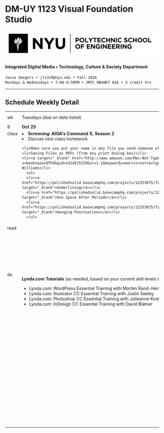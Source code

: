 # DM-UY 1123 Visual Foundation Studio

![NYU](nyu_soe_logo.png)
#### Integrated Digital Media • Technology, Culture & Society Department 

    Jesse Seegers • jts329@nyu.edu • Fall 2016 
    Mondays & Wednesdays • 7:00-8:50PM • 2MTC MAGNET 816 • 3 credit hrs

---

## Schedule Weekly Detail

<table>
<tr>
<td>wk</td>
<td>Tuesdays (due on date listed)</td>
<td>Thursdays (due on date listed)</td>
</tr>
<!-- dates -->
<tr>
  <td valign="top">9</td>
  <td valign="top"><strong>Oct 25</strong></td>
  <td valign="top"><strong>Oct 27</strong></td>
</tr>
<!-- class -->
<tr>
  <td valign="top" width="4%">class</td>
   <td valign="top" width="48%">
   <li><strong>Screening: AIGA's Command X, Season 2</strong> </li>
    <li>Discuss next class homework</li>

    <li>Make sure you put your name in any file you send someone else</li>
    <li>Saving Files as PDFs (from any print dialog box)</li>
    <li><a target="_blank" href="http://www.amazon.com/Mac-Not-Typewriter-2nd/dp/0201782634/ref=sr_1_1?s=books&ie=UTF8&qid=1414525229&sr=1-1&keywords=mac+is+not+a+typewriter">The Mac is Not a Typewriter</a> by Robin Williams</li>
      <ul>
      <li><a href="https://polishedsolid.basecamphq.com/projects/12353075/file/193883199/mac_is_not_a_typewriter_underlining.pdf" target="_blank">Underlining</a></li>
      <li><a href="https://polishedsolid.basecamphq.com/projects/12353075/file/193883198/mac_is_not_a_typewriter_one_space.pdf" target="_blank">One Space After Periods</a></li>
      <li><a href="https://polishedsolid.basecamphq.com/projects/12353075/file/193883197/mac_is_not_a_typewriter_hanging_punctuation.pdf" target="_blank">Hanging Punctuations</a></li>
      </ul>
  </ul></td>
  <td valign="top" width="48%"><strong><a href="https://github.com/IDMNYU/DM1123-VFS-FA14/blob/master/projects/dm1123_vfs_projects_pa.md">PHYSICAL APP 1st Draft</a></strong> <a href="../projects/dm1123_vfs_groups.md">(Groups A &amp; B)</a>
  <ul>
  <li><a href="" target="_blank">RGB vs. CMYK</a></li>
 
    <li>Discuss next class homework</li>
  <li><a href="../projects/dm1123_vfs_tickets_to_leave.md">Ticket to leave</a></li></td>
 </ul>
</tr>

<!-- read -->
<tr>
  <td valign="top">read</td>
  <td valign="top"></td>
  <td valign="top">
  <strong>Graphic Design: The New Basics</strong>
  <ul>
  <li>Rules and Randomness</li>
  </ul>
  <strong> The Crystal Goblet by Beatrice Ward </strong>
</td>
</tr>

<!-- do -->
<tr>
  <td valign="top">do</td>
  <td valign="top">
  

  <strong>Lynda.com Tutorials</strong> (as needed, based on your current skill levels in these programs.)
  <ul>
  <li>Lynda.com: WordPress Essential Training with Morten Rand-Hendriksen</li>
  <li>Lynda.com: Illustrator CC Essential Training with Justin Seeley</li>
  <li>Lynda.com: Photoshop CC Essential Training with Julieanne Kost (Start with 7: Photoshop Essentials)</li>
  <li>Lynda.com: InDesign CC Essential Training with David Blatner</li>
  </ul></td>
  <td valign="top">
  <ul>
   <li><strong><a href="https://github.com/IDMNYU/DM1123-VFS-FA14/blob/master/projects/dm1123_vfs_projects_pa.md">PHYSICAL APP 1st Draft</a></strong> (Groups A &amp; B)</a></li>
   <li>Add the name of your personal brand, along with a very brief description (1 to 2 sentences max) of what your logo is for to your wordpress posts for your 1st, 2nd and final drafts</li>
  <li><strong>Lynda.com Tutorials</strong> (as needed, based on your current skill levels in these programs.)
  </ul></td>
</tr>
</table>









